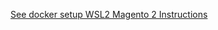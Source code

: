 [See docker setup WSL2 Magento 2 Instructions](https://www.atwix.com/magento/magento-2-with-docker-for-windows-and-wsl-2/)
